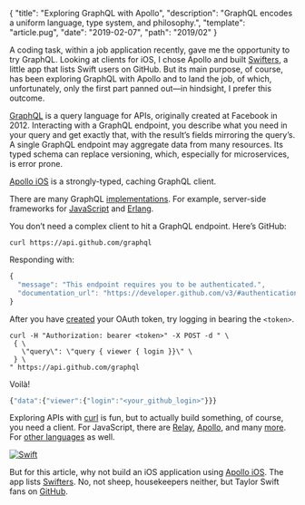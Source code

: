 {
  "title": "Exploring GraphQL with Apollo",
  "description": "GraphQL encodes a uniform language, type system, and philosophy.",
  "template": "article.pug",
  "date": "2019-02-07",
  "path": "2019/02"
}

A coding task, within a job application recently, gave me the opportunity to try GraphQL. Looking at clients for iOS, I chose Apollo and built [Swifters](https://github.com/michaelnisi/swifters), a little app that lists Swift users on GitHub. But its main purpose, of course, has been exploring GraphQL with Apollo and to land the job, of which, unfortunately, only the first part panned out—in hindsight, I prefer this outcome.

[GraphQL](https://graphql.org) is a query language for APIs, originally created at Facebook in 2012. Interacting with a GraphQL endpoint, you describe what you need in your query and get exactly that, with the result’s fields mirroring the query’s. A single GraphQL endpoint may aggregate data from many resources. Its typed schema can replace versioning, which, especially for microservices, is error prone.

[Apollo iOS](https://www.apollographql.com/docs/ios/) is a strongly-typed, caching GraphQL client.


There are many GraphQL [implementations](https://graphql.org/code/). For example, server-side frameworks for [JavaScript](https://graphql.org/graphql-js/) and [Erlang](https://github.com/shopgun/graphql-erlang).

You don’t need a complex client to hit a GraphQL endpoint. Here’s GitHub:

```
curl https://api.github.com/graphql
```

Responding with:

```js
{
  "message": "This endpoint requires you to be authenticated.",
  "documentation_url": "https://developer.github.com/v3/#authentication"
}
```

After you have [created](https://developer.github.com/v4/guides/forming-calls/#authenticating-with-graphql) your OAuth token, try logging in bearing the `<token>`.

```
curl -H "Authorization: bearer <token>" -X POST -d " \
 { \
   \"query\": \"query { viewer { login }}\" \
 } \
" https://api.github.com/graphql
```

Voilà!

```js
{"data":{"viewer":{"login":"<your_github_login>"}}}
```

Exploring APIs with [curl](https://curl.haxx.se) is fun, but to actually build something, of course, you need a client. For JavaScript, there are [Relay](https://facebook.github.io/relay/), [Apollo](https://www.apollographql.com/docs/react/), and many [more](https://graphql.org/code/#javascript-1). For [other languages](https://graphql.org/code/#graphql-clients) as well.

[![Swift](/img/taylor.gif "Swift")](https://swift.org)

But for this article, why not build an iOS application using [Apollo iOS](https://www.apollographql.com/docs/ios/). The app lists [Swifters](https://github.com/michaelnisi/swifters). No, not sheep, housekeepers neither, but Taylor Swift fans on [GitHub](https://github.com/search?q=swift&type=Users).
